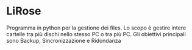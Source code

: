 # LiRose
Programma in python per la gestione dei files. Lo scopo è gestire intere cartelle tra più dischi nello stesso PC o tra più PC. Gli obiettivi principali sono Backup, Sincronizzazione e Ridondanza
